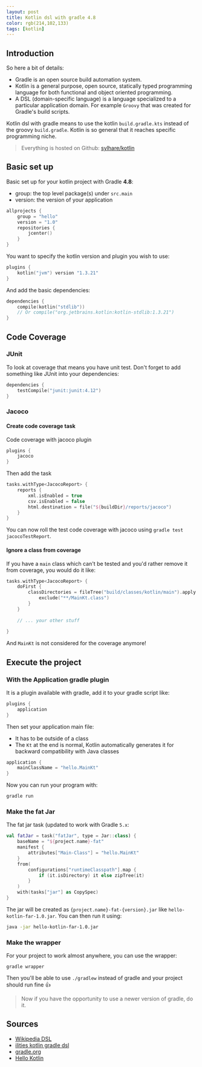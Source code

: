 ```yaml
---
layout: post
title: Kotlin dsl with gradle 4.8
color: rgb(214,102,133)
tags: [kotlin]
---
```



## Introduction

So here a bit of details:

- Gradle is an open source build automation system.
- Kotlin is a general purpose, open source, statically typed programming language for both functional and object oriented programming.
- A DSL (domain-specific language) is a language specialized to a particular application domain. For example `Groovy` that was created for Gradle's build scripts.

Kotlin dsl with gradle means to use the kotlin `build.gradle.kts` instead of the groovy `build.gradle`.
Kotlin is so general that it reaches specific programming niche.

> Everything is hosted on Github: [sylhare/kotlin](https://github.com/sylhare/Kotlin/tree/master/hello-kotlin) 

## Basic set up

Basic set up for your kotlin project with Gradle **4.8**:

- group: the top level package(s) under `src.main`
- version: the version of your application

```kotlin
allprojects {
    group = "hello"
    version = "1.0"
    repositories {
        jcenter()
    }
}
```

You want to specify the kotlin version and plugin you wish to use:

```kotlin
plugins {
    kotlin("jvm") version "1.3.21"
}
```

And add the basic dependencies:

```kotlin
dependencies {
    compile(kotlin("stdlib"))
    // Or compile("org.jetbrains.kotlin:kotlin-stdlib:1.3.21")
}
```

## Code Coverage

### JUnit

To look at coverage that means you have unit test.
Don't forget to add something like JUnit into your dependencies:

```kotlin
dependencies {
    testCompile("junit:junit:4.12")
}    
```

### Jacoco

#### Create code coverage task

Code coverage with jacoco plugin

```kotlin
plugins {
    jacoco
}
```

Then add the task

```kotlin
tasks.withType<JacocoReport> {
    reports {
        xml.isEnabled = true
        csv.isEnabled = false
        html.destination = file("${buildDir}/reports/jacoco")
    }
}
```

You can now roll the test code coverage with jacoco using `gradle test jacocoTestReport`.

#### Ignore a class from coverage

If you have a `main` class which can't be tested and you'd rather remove it from coverage, you would do it like:

```kotlin
tasks.withType<JacocoReport> {
    doFirst {
        classDirectories = fileTree("build/classes/kotlin/main").apply {
            exclude("**/MainKt.class")
        }
    }
    
    // ... your other stuff
    
}
```

And `MainKt` is not considered for the coverage anymore!

## Execute the project

### With the Application gradle plugin

It is a plugin available with gradle, add it to your gradle script like:

```kotlin
plugins {
    application
}
```

Then set your application main file: 

- It has to be outside of a class
- The `Kt` at the end is normal, Kotlin automatically generates it for backward compatibility with Java classes

```kotlin
application {
    mainClassName = "hello.MainKt"
}
```

Now you can run your program with:

```bash
gradle run
```

### Make the fat Jar

The fat jar task (updated to work with Gradle `5.x`:

```kotlin
val fatJar = task("fatJar", type = Jar::class) {
    baseName = "${project.name}-fat"
    manifest {
        attributes["Main-Class"] = "hello.MainKt"
    }
    from(
        configurations["runtimeClasspath"].map {
            if (it.isDirectory) it else zipTree(it)
        }
    )
    with(tasks["jar"] as CopySpec)
}
```

The jar will be created as `{project.name}-fat-{version}.jar` like `hello-kotlin-far-1.0.jar`.
You can then run it using:

```bash
java -jar hello-kotlin-far-1.0.jar
```

### Make the wrapper

For your project to work almost anywhere, you can use the wrapper:

```
gradle wrapper
```

Then you'll be able to use `./gradlew` instead of gradle and your project should run fine 👍

> Now if you have the opportunity to use a newer version of gradle, do it. 

## Sources

- [Wikipedia DSL](https://en.wikipedia.org/wiki/Domain-specific_language)
- [ilities kotlin gradle dsl](http://ilities.co/2017/07/19/kotlin-gradle-DSL/)
- [gradle.org](https://docs.gradle.org/current/userguide/application_plugin.html#sec:application_usage)
- [Hello Kotlin](https://github.com/sylhare/Kotlin/tree/master/hello-kotlin)
